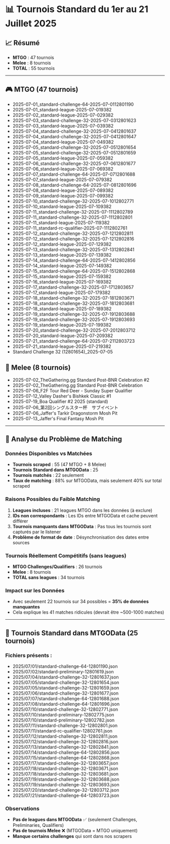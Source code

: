 # 📊 Tournois Standard du 1er au 21 Juillet 2025

## 📈 Résumé
- **MTGO** : 47 tournois
- **Melee** : 8 tournois  
- **TOTAL** : 55 tournois

---

## 🎮 MTGO (47 tournois)

- 2025-07-01_standard-challenge-64-2025-07-0112801190
- 2025-07-01_standard-league-2025-07-019382
- 2025-07-02_standard-league-2025-07-029382
- 2025-07-03_standard-challenge-32-2025-07-0312801623
- 2025-07-03_standard-league-2025-07-039382
- 2025-07-04_standard-challenge-32-2025-07-0412801637
- 2025-07-04_standard-challenge-32-2025-07-0412801647
- 2025-07-04_standard-league-2025-07-049382
- 2025-07-05_standard-challenge-32-2025-07-0512801654
- 2025-07-05_standard-challenge-32-2025-07-0512801659
- 2025-07-05_standard-league-2025-07-059382
- 2025-07-06_standard-challenge-32-2025-07-0612801677
- 2025-07-06_standard-league-2025-07-069382
- 2025-07-07_standard-challenge-64-2025-07-0712801688
- 2025-07-07_standard-league-2025-07-079382
- 2025-07-08_standard-challenge-64-2025-07-0812801696
- 2025-07-08_standard-league-2025-07-089382
- 2025-07-09_standard-league-2025-07-099382
- 2025-07-10_standard-challenge-32-2025-07-1012802771
- 2025-07-10_standard-league-2025-07-109382
- 2025-07-11_standard-challenge-32-2025-07-1112802789
- 2025-07-11_standard-challenge-32-2025-07-1112802801
- 2025-07-11_standard-league-2025-07-119382
- 2025-07-11_standard-rc-qualifier-2025-07-1112802761
- 2025-07-12_standard-challenge-32-2025-07-1212802811
- 2025-07-12_standard-challenge-32-2025-07-1212802816
- 2025-07-12_standard-league-2025-07-129382
- 2025-07-13_standard-challenge-32-2025-07-1312802841
- 2025-07-13_standard-league-2025-07-139382
- 2025-07-14_standard-challenge-64-2025-07-1412802856
- 2025-07-14_standard-league-2025-07-149382
- 2025-07-15_standard-challenge-64-2025-07-1512802868
- 2025-07-15_standard-league-2025-07-159382
- 2025-07-16_standard-league-2025-07-169382
- 2025-07-17_standard-challenge-32-2025-07-1712803657
- 2025-07-17_standard-league-2025-07-179382
- 2025-07-18_standard-challenge-32-2025-07-1812803671
- 2025-07-18_standard-challenge-32-2025-07-1812803681
- 2025-07-18_standard-league-2025-07-189382
- 2025-07-19_standard-challenge-32-2025-07-1912803688
- 2025-07-19_standard-challenge-32-2025-07-1912803693
- 2025-07-19_standard-league-2025-07-199382
- 2025-07-20_standard-challenge-32-2025-07-2012803712
- 2025-07-20_standard-league-2025-07-209382
- 2025-07-21_standard-challenge-64-2025-07-2112803723
- 2025-07-21_standard-league-2025-07-219382
- Standard Challenge 32 (12801654)_2025-07-05

## 🎯 Melee (8 tournois)
- 2025-07-02_TheGathering.gg Standard Post-BNR Celebration #2
- 2025-07-02_TheGathering.gg Standard Post-BNR Celebration
- 2025-07-06_F2F Tour Red Deer - Sunday Super Qualifier
- 2025-07-12_Valley Dasher's Bishkek Classic #1
- 2025-07-19_Boa Qualifier #2 2025 (standard)
- 2025-07-06_第2回シングルスター杯　サブイベント
- 2025-07-06_Jaffer's Tarkir Dragonstorm Mosh Pit
- 2025-07-13_Jaffer's Final Fantasy Mosh Pit

---

## 🚨 Analyse du Problème de Matching

### Données Disponibles vs Matchées
- **Tournois scraped** : 55 (47 MTGO + 8 Melee)
- **Tournois Standard dans MTGOData** : 25 
- **Tournois matchés** : 22 seulement
- **Taux de matching** : 88% sur MTGOData, mais seulement 40% sur total scraped

### Raisons Possibles du Faible Matching
1. **Leagues incluses** : 21 leagues MTGO dans les données (à exclure)
2. **IDs non correspondants** : Les IDs entre MTGOData et cache peuvent différer
3. **Tournois manquants dans MTGOData** : Pas tous les tournois sont capturés par le listener
4. **Problème de format de date** : Désynchronisation des dates entre sources

### Tournois Réellement Compétitifs (sans leagues)
- **MTGO Challenges/Qualifiers** : 26 tournois
- **Melee** : 8 tournois
- **TOTAL sans leagues** : 34 tournois

### Impact sur les Données
- Avec seulement 22 tournois sur 34 possibles = **35% de données manquantes**
- Cela explique les 41 matches ridicules (devrait être ~500-1000 matches)

---

## 📂 Tournois Standard dans MTGOData (25 tournois)

### Fichiers présents :
- 2025/07/01/standard-challenge-64-12801190.json
- 2025/07/02/standard-preliminary-12801619.json
- 2025/07/04/standard-challenge-32-12801637.json
- 2025/07/05/standard-challenge-32-12801654.json
- 2025/07/05/standard-challenge-32-12801659.json
- 2025/07/06/standard-challenge-32-12801677.json
- 2025/07/07/standard-challenge-64-12801688.json
- 2025/07/08/standard-challenge-64-12801696.json
- 2025/07/10/standard-challenge-32-12802771.json
- 2025/07/10/standard-preliminary-12802775.json
- 2025/07/10/standard-preliminary-12802782.json
- 2025/07/11/standard-challenge-32-12802801.json
- 2025/07/11/standard-rc-qualifier-12802761.json
- 2025/07/12/standard-challenge-32-12802811.json
- 2025/07/12/standard-challenge-32-12802816.json
- 2025/07/13/standard-challenge-32-12802841.json
- 2025/07/14/standard-challenge-64-12802856.json
- 2025/07/15/standard-challenge-64-12802868.json
- 2025/07/17/standard-challenge-32-12803657.json
- 2025/07/18/standard-challenge-32-12803671.json
- 2025/07/18/standard-challenge-32-12803681.json
- 2025/07/19/standard-challenge-32-12803688.json
- 2025/07/19/standard-challenge-32-12803693.json
- 2025/07/20/standard-challenge-32-12803712.json
- 2025/07/21/standard-challenge-64-12803723.json

### Observations
- **Pas de leagues dans MTGOData** ✅ (seulement Challenges, Preliminaries, Qualifiers)
- **Pas de tournois Melee** ❌ (MTGOData = MTGO uniquement)
- **Manque certains challenges** qui sont dans nos scrapers
